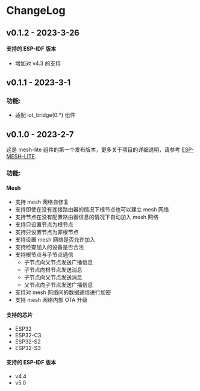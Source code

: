 # ChangeLog

## v0.1.2 - 2023-3-26

#### 支持的 ESP-IDF 版本

- 增加对 v4.3 的支持

## v0.1.1 - 2023-3-1

### 功能:

- 适配 iot_bridge(0.*) 组件

## v0.1.0 - 2023-2-7

这是 mesh-lite 组件的第一个发布版本，更多关于项目的详细说明，请参考 [ESP-MESH-LITE](https://github.com/espressif/esp-mesh-lite/blob/master/components/mesh_lite/User_Guide_CN.md).

### 功能:

#### Mesh

- 支持 mesh 网络自修复
- 支持即使在没有连接路由器的情况下根节点也可以建立 mesh 网络
- 支持节点在没有配置路由器信息的情况下自动加入 mesh 网络
- 支持只设置节点为根节点
- 支持只设置节点为非根节点
- 支持设置 mesh 网络是否允许加入
- 支持检查加入的设备是否合法
- 支持根节点与子节点通信
  - 子节点向父节点发送广播信息
  - 子节点向根节点发送消息
  - 子节点向父节点发送消息
  - 父节点向子节点发送广播信息
- 支持对 mesh 网络间的数据通信进行加密
- 支持 mesh 网络内部 OTA 升级

#### 支持的芯片

- ESP32
- ESP32-C3
- ESP32-S2
- ESP32-S3

#### 支持的 ESP-IDF 版本

- v4.4
- v5.0
